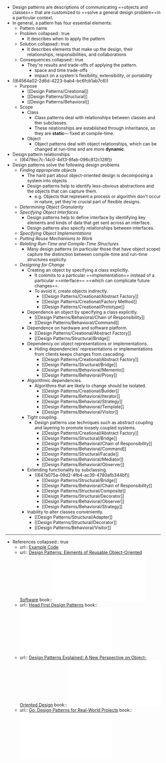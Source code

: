 - Design patterns are descriptions of communicating ==objects and classes== that are customized to ==solve a general design problem==in a particular context.
- In general, a pattern has four essential elements:
    - Pattern name
    - Problem
      collapsed:: true
        - It describes when to apply the pattern
    - Solution
      collapsed:: true
        - It describes elements that make up the design, their relationships, responsibilities, and collaborations
    - Consequences
      collapsed:: true
        - They're results and trade-offs of applying the pattern.
            - space and time trade-offs
            - impact on a system's flexibility, extensibility, or portability
- ((64564a02-2d6d-4223-bab4-bc6fcb1ab7c6))
    - Purpose
        - [[Design Patterns/Creational]]
        - [[Design Patterns/Structural]]
        - [[Design Patterns/Behavioral]]
    - Scope
        - Class
            - Class patterns deal with relationships between classes and thei subclasses.
            - These relationships are established through inheritance, so they are **static**— fixed at compile-time.
        - Object
            - Object patterns deal with object relationships, which can be changed at run-time and are more **dynamic**.
- Design pattern relationships
    - ((6479ec7c-14c0-4d13-8fab-096c812c128f))
- Design patterns solve the following design problems
    - *Finding appropriate objects*
        - The hard part about object-oriented design is decomposing a system into objects
        - Design patterns help to identify less-obvious abstractions and the objects that can capture them.
            - e.g. Objects that represent a process or algorithm don't occur in nature, yet they're crucial part of flexible designs.
    - *Determining Object Granularity*
    - *Specifying Object Interfaces*
        - Design patterns help to define interface by identifying key elements and kinds of data that get sent across an interface.
        - Design patterns also specify relationships between interfaces.
    - *Specifying Object Implementations*
    - *Putting Reuse Mechanisms to Work*
    - *Relating Run-Time and Compile-Time Structures*
        - Many design patterns (in particular those that have object scope) capture the distinction between compile-time and run-time structures explicity.
    - *Designing for Change*
        - Creating an object by specifying a class explicitly.
            - It commits to a particular ==implementation== instead of a particular ==interface== ==which can complicate future changes==.
            - To avoid it, create objects indirectly.
                - [[Design Patterns/Creational/Abstract Factory]]
                - [[Design Patterns/Creational/Factory Method]]
                - [[Design Patterns/Creational/Prototype]]
        - Dependence an object by specifying a class explicitly.
            - [[Design Patterns/Behavioral/Chain of Responsibility]]
            - [[Design Patterns/Behavioral/Command]]
        - Dependence on hardware and software platform.
            - [[Design Patterns/Creational/Abstract Factory]]
            - [[Design Patterns/Structural/Bridge]]
        - Dependency on object representations or implementations.
            - Hiding dependencies' representations or implementations from clients keeps changes from cascading.
                - [[Design Patterns/Creational/Abstract Factory]]
                - [[Design Patterns/Structural/Bridge]]
                - [[Design Patterns/Behavioral/Memento]]
                - [[Design Patterns/Behavioral/Proxy]]
        - Algorithmic dependencies.
            - Algorithms that are likely to change should be isolated.
                - [[Design Patterns/Creational/Builder]]
                - [[Design Patterns/Behavioral/Iterator]]
                - [[Design Patterns/Behavioral/Strategy]]
                - [[Design Patterns/Behavioral/Template]]
                - [[Design Patterns/Behavioral/Visitor]]
        - Tight coupling.
            - Design patterns use techniques such as abstract coupling and layering to promote loosely coupled systems.
                - [[Design Patterns/Creational/Abstract Factory]]
                - [[Design Patterns/Structural/Bridge]]
                - [[Design Patterns/Behavioral/Chain of Responsibility]]
                - [[Design Patterns/Behavioral/Command]]
                - [[Design Patterns/Structural/Facade]]
                - [[Design Patterns/Behavioral/Mediator]]
                - [[Design Patterns/Behavioral/Observer]]
        - Extending functionality by subclassing.
            - ((647a075a-09d2-4fb4-ac39-4780afb344bf))
                - [[Design Patterns/Structural/Bridge]]
                - [[Design Patterns/Behavioral/Chain of Responsibility]]
                - [[Design Patterns/Structural/Composite]]
                - [[Design Patterns/Structural/Decorator]]
                - [[Design Patterns/Behavioral/Observer]]
                - [[Design Patterns/Behavioral/Strategy]]
        - Inability to alter classes conveniently.
            - [[Design Patterns/Structural/Adapter]]
            - [[Design Patterns/Structural/Decorator]]
            - [[Design Patterns/Behavioral/Visitor]]
- ---
- References
  collapsed:: true
    - url:: [Example Code](https://github.com/guangxu-li/Go-Design-Patterns)
    - url:: [Design Patterns: Elements of Reusable Object-Oriented Software](https://www.goodreads.com/book/show/85009.Design_Patterns)
      book:: ![Design Patterns_ Elements of Reusable Obje - Erich Gamma.pdf](../assets/Design_Patterns_Elements_of_Reusable_Obje_-_Erich_Gamma_1683366634658_0.pdf)
    - url:: [Head First Design Patterns](https://www.goodreads.com/book/show/58128.Head_First_Design_Patterns)
      book:: ![Head First Design Patterns - Eric Freeman.pdf](../assets/Head_First_Design_Patterns_-_Eric_Freeman_1683366665276_0.pdf)
    - url:: [Design Patterns Explained: A New Perspective on Object-Oriented Design](https://www.goodreads.com/book/show/85021.Design_Patterns_Explained)
      book:: ![Design Patterns Explained_ A New Perspecti - Alan Shalloway.pdf](../assets/Design_Patterns_Explained_A_New_Perspecti_-_Alan_Shalloway_1683366676958_0.pdf)
    - url:: [Go: Design Patterns for Real-World Projects](https://www.goodreads.com/book/show/35469279-go)
      book::  ![Go Design Patterns.pdf](../assets/Go_Design_Patterns.pdf)